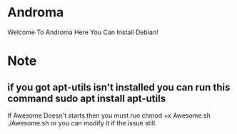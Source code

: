 # Androma
Welcome To Androma Here You Can Install Debian!
# Note
if you got apt-utils isn't installed you can run this command 
sudo apt install apt-utils
--------------------------
If Awesome Doesn't starts then you must run
chmod +x Awesome.sh
./Awesome.sh
or you can modify it if the issue still.